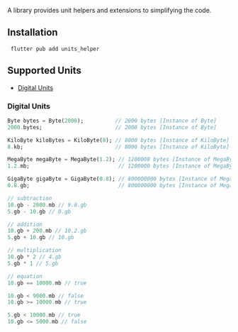 A library provides unit helpers and extensions to simplifying the code.

## Installation

```shell
 flutter pub add units_helper
```

## Supported Units

- [Digital Units](#digital-units)

### Digital Units
```dart
Byte bytes = Byte(2000);          // 2000 bytes [Instance of Byte]
2000.bytes;                       // 2000 bytes [Instance of Byte]

KiloByte kiloBytes = KiloByte(8); // 8000 bytes [Instance of KiloByte]
8.kb;                             // 8000 bytes [Instance of KiloByte]

MegaByte megaByte = MegaByte(1.2); // 1200000 bytes [Instance of MegaByte]
1.2.mb;                            // 1200000 bytes [Instance of MegaByte]

GigaByte gigaByte = GigaByte(0.8); // 800000000 bytes [Instance of MegaByte]
0.8.gb;                            // 800000000 bytes [Instance of MegaByte]

// subtraction
10.gb - 2000.mb // 9.8.gb
5.gb - 10.gb // 0.gb

// addition
10.gb + 200.mb // 10.2.gb
5.gb + 10.gb // 10.gb

// multiplication
10.gb * 2 // 4.gb
5.gb * 1 // 5.gb

// equation
10.gb == 10000.mb // true

10.gb < 9000.mb // false
10.gb >= 10000.mb // true

5.gb < 10000.mb // true
10.gb <= 5000.mb // false

```